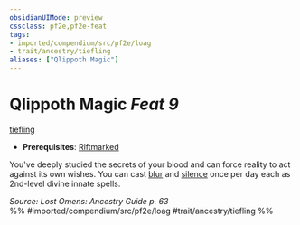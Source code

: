 ```yaml
---
obsidianUIMode: preview
cssclass: pf2e,pf2e-feat
tags:
- imported/compendium/src/pf2e/loag
- trait/ancestry/tiefling
aliases: ["Qlippoth Magic"]
---
```

# Qlippoth Magic  *Feat 9*  
[tiefling](tiefling-b1.md)  

- **Prerequisites**: [Riftmarked](riftmarked-loag.md)

You've deeply studied the secrets of your blood and can force reality to act against its own wishes. You can cast [blur](../spells/blur.md) and [silence](../spells/silence.md) once per day each as 2nd-level divine innate spells.

*Source: Lost Omens: Ancestry Guide p. 63*  
%% #imported/compendium/src/pf2e/loag #trait/ancestry/tiefling %%